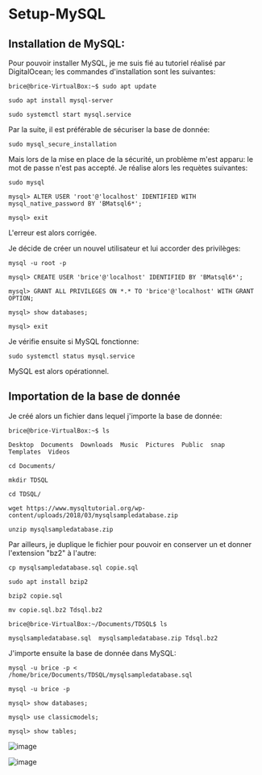 # Setup-MySQL

## Installation de MySQL:

Pour pouvoir installer MySQL, je me suis fié au tutoriel réalisé par DigitalOcean; les commandes d'installation sont les suivantes:

```shell
brice@brice-VirtualBox:~$ sudo apt update

sudo apt install mysql-server

sudo systemctl start mysql.service
```

Par la suite, il est préférable de sécuriser la base de donnée:

````shell
sudo mysql_secure_installation
````

Mais lors de la mise en place de la sécurité, un problème m'est apparu: le mot de passe n'est pas accepté. Je réalise alors les requètes suivantes:

````
sudo mysql

mysql> ALTER USER 'root'@'localhost' IDENTIFIED WITH mysql_native_password BY 'BMatsql6*';

mysql> exit
````
L'erreur est alors corrigée.

Je décide de créer un nouvel utilisateur et lui accorder des privilèges:

````shell
mysql -u root -p

mysql> CREATE USER 'brice'@'localhost' IDENTIFIED BY 'BMatsql6*';

mysql> GRANT ALL PRIVILEGES ON *.* TO 'brice'@'localhost' WITH GRANT OPTION;

mysql> show databases;

mysql> exit
````

Je vérifie ensuite si MySQL fonctionne:

````shell
sudo systemctl status mysql.service
````

MySQL est alors opérationnel.

## Importation de la base de donnée

Je créé alors un fichier dans lequel j'importe la base de donnée:

````shell
brice@brice-VirtualBox:~$ ls

Desktop  Documents  Downloads  Music  Pictures  Public  snap  Templates  Videos

cd Documents/

mkdir TDSQL

cd TDSQL/

wget https://www.mysqltutorial.org/wp-content/uploads/2018/03/mysqlsampledatabase.zip

unzip mysqlsampledatabase.zip
````

Par ailleurs, je duplique le fichier pour pouvoir en conserver un et donner l'extension "bz2" à l'autre:

````shell
cp mysqlsampledatabase.sql copie.sql

sudo apt install bzip2

bzip2 copie.sql

mv copie.sql.bz2 Tdsql.bz2

brice@brice-VirtualBox:~/Documents/TDSQL$ ls

mysqlsampledatabase.sql  mysqlsampledatabase.zip Tdsql.bz2 
````

J'importe ensuite la base de donnée dans MySQL:

````shell
mysql -u brice -p < /home/brice/Documents/TDSQL/mysqlsampledatabase.sql

mysql -u brice -p

mysql> show databases;

mysql> use classicmodels;

mysql> show tables;
````

![image](C:\Users\brice\OneDrive\Documents\GitHub\Rendu_projet_ROB3\Linux\Images\TDSQL.jpg)

![image](C:\Users\brice\OneDrive\Documents\GitHub\Rendu_projet_ROB3\Linux\Images\TDSQL2.png)

